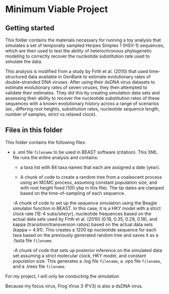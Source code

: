 # Minimum Viable Project

## Getting started
This folder contains the materials necessary for running a toy analysis that simulates a set of temporally sampled Herpes Simplex 1 (HSV-1) sequences, which are then used to test the ability of heterochronous phylogenetic modeling to correctly recover the nucleotide substitution rate used to simulate the data. 

This analysis is modified from a study by Firth et al. (2010) that used time-structured data available in GenBank to estimate evolutionary rates of double-stranded DNA viruses. After using their dsDNA virus datasets to estimate evolutionary rates of seven viruses, they then attempted to validate their estimates. They did this by creating simulation data sets and assessing their ability to recover the nucleotide substitution rates of these sequences with a known evolutionary history across a range of scenarios (ex., differing root heights, substitution rates, nucleotide sequence length, number of samples, strict vs relaxed clock).

## Files in this folder
This folder contains the following files:
- a .xml file `filename` to be used in BEAST software (citation). This XML file runs the entire analysis and contains:

  - a taxa list with 84 taxa names that each are assigned a date (year).
  
  - A chunk of code to create a random tree from a coalescent process using an MCMC process, assuming constant population size, and with root height fixed (100 ybp in this file).    The tip dates are clamped based on the time-of-sampling of each sequence.
  
  -A chunk of code to set up the sequence simulation using the Beagle simulator function in BEAST. In this case, it is a HKY model with a strict clock rate (1E-4 subs/site/yr),      nucleotide frequences based on the actual data sets used by Firth et al. (2010) (0.18, 0.35, 0.29, 0.18), and kappa (transition/transversion ratios) based on the actual data     sets (kappa = 4.91). This creates a 1200 bp nucleotide sequence for each taxa based on the previously generated random tree and saves it as a .fasta file `filename`.
  
  -A chunk of code that sets up posterior inference on the simulated data set assuming a strict molecular clock, HKY model, and constant population size. This generates a .log       file `filename`, a .ops file `filename`, and a .trees file `filename`.

For my project, I will only be conducting the simulation 

Because my focus virus, Frog Virus 3 (FV3) is also a dsDNA virus.
